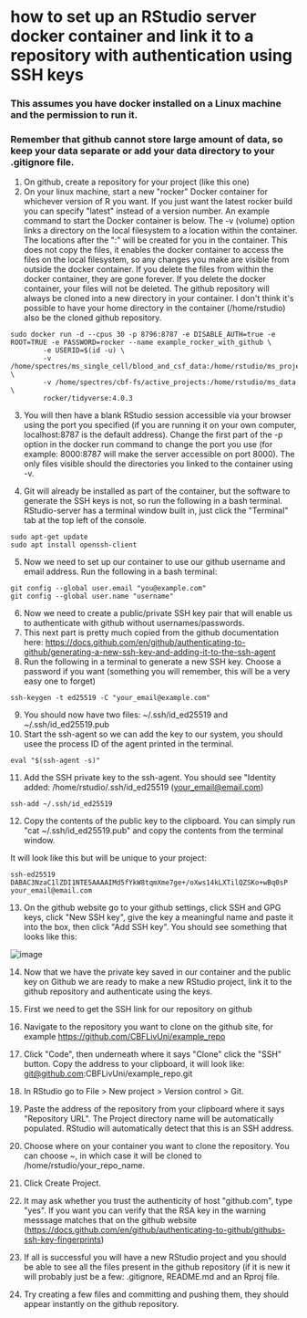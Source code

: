 # how to set up an RStudio server docker container and link it to a repository with authentication using SSH keys

### This assumes you have docker installed on a Linux machine and the permission to run it.

### Remember that github cannot store large amount of data, so keep your data separate or add your data directory to your .gitignore file.

1) On github, create a repository for your project (like this one)
2) On your linux machine, start a new "rocker" Docker container for whichever version of R you want. If you just want the latest rocker build you can specify "latest" instead of a version number. An example command to start the Docker container is below. The -v (volume) option links a directory on the local filesystem to a location within the container. The locations after the ":" will be created for you in the container. This does not copy the files, it enables the docker container to access the files on the local filesystem, so any changes you make are visible from outside the docker container. If you delete the files from within the docker container, they are gone forever. If you delete the docker container, your files will not be deleted. The github repository will always be cloned into a new directory in your container. I don't think it's possible to have your home directory in the container (/home/rstudio) also be the cloned github repository. 

```
sudo docker run -d --cpus 30 -p 8796:8787 -e DISABLE_AUTH=true -e ROOT=TRUE -e PASSWORD=rocker --name example_rocker_with_github \
        -e USERID=$(id -u) \
        -v /home/spectres/ms_single_cell/blood_and_csf_data:/home/rstudio/ms_project \
        -v /home/spectres/cbf-fs/active_projects:/home/rstudio/ms_data \
        rocker/tidyverse:4.0.3
```


3) You will then have a blank RStudio session accessible via your browser using the port you specified (if you are running it on your own computer, localhost:8787 is the default address). Change the first part of the -p option in the docker run command to change the port you use (for example: 8000:8787 will make the server accessible on port 8000). The only files visible should the directories you linked to the container using -v.

4) Git will already be installed as part of the container, but the software to generate the SSH keys is not, so run the following in a bash terminal. RStudio-server has a terminal window built in, just click the "Terminal" tab at the top left of the console.

```
sudo apt-get update
sudo apt install openssh-client
```
5) Now we need to set up our container to use our github username and email address. Run the following in a bash terminal:
```
git config --global user.email "you@example.com"
git config --global user.name "username"
```

6) Now we need to create a public/private SSH key pair that will enable us to authenticate with github without usernames/passwords. 
7) This next part is pretty much copied from the github documentation here: https://docs.github.com/en/github/authenticating-to-github/generating-a-new-ssh-key-and-adding-it-to-the-ssh-agent
8) Run the following in a terminal to generate a new SSH key. Choose a password if you want (something you will remember, this will be a very easy one to forget)
```
ssh-keygen -t ed25519 -C "your_email@example.com"
```
9) You should now have two files: ~/.ssh/id_ed25519 and ~/.ssh/id_ed25519.pub
10) Start the ssh-agent so we can add the key to our system, you should usee the process ID of the agent printed in the terminal.
```
eval "$(ssh-agent -s)"
```
11) Add the SSH private key to the ssh-agent. You should see "Identity added: /home/rstudio/.ssh/id_ed25519 (your_email@email.com)
```
ssh-add ~/.ssh/id_ed25519
```
12) Copy the contents of the public key to the clipboard. You can simply run "cat ~/.ssh/id_ed25519.pub" and copy the contents from the terminal window. 

It will look like this but will be unique to your project: 
```
ssh-ed25519 DABAC3NzaC1lZDI1NTE5AAAAIMd5fYkW8tqmXme7ge+/oXws14kLXTilQZSKo+wBq0sP your_email@email.com
```
13) On the github website go to your github settings, click SSH and GPG keys, click "New SSH key", give the key a meaningful name and paste it into the box, then click "Add SSH key". You should see something that looks like this:

![image](https://user-images.githubusercontent.com/35961519/110942196-62411280-8331-11eb-8e0c-2fb64a81efc5.png)

14) Now that we have the private key saved in our container and the public key on Github we are ready to make a new RStudio project, link it to the github repository and authenticate using the keys.

15) First we need to get the SSH link for our repository on github
16) Navigate to the repository you want to clone on the github site, for example https://github.com/CBFLivUni/example_repo
17) Click "Code", then underneath where it says "Clone" click the "SSH" button. Copy the address to your clipboard, it will look like: git@github.com:CBFLivUni/example_repo.git
18) In RStudio go to File > New project > Version control > Git.
19) Paste the address of the repository from your clipboard where it says "Repository URL". The Project directory name will be automatically populated. RStudio will automatically detect that this is an SSH address.
20) Choose where on your container you want to clone the repository. You can choose ~, in which case it will be cloned to /home/rstudio/your_repo_name.
21) Click Create Project.
22) It may ask whether you trust the authenticity of host "github.com", type "yes". If you want you can verify that the RSA key in the warning messsage matches that on the github website (https://docs.github.com/en/github/authenticating-to-github/githubs-ssh-key-fingerprints)

16) If all is successful you will have a new RStudio project and you should be able to see all the files present in the github repository (if it is new it will probably just be a few: .gitignore, README.md and an Rproj file.
17) Try creating a few files and committing and pushing them, they should appear instantly on the github repository.
